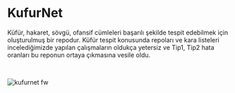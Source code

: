 # KufurNet

Küfür, hakaret, sövgü, ofansif cümleleri başarılı şekilde tespit edebilmek için oluşturulmuş bir repodur. Küfür tespit konusunda repoları ve kara listeleri incelediğimizde yapılan çalışmaların oldukça yetersiz ve Tip1, Tip2 hata oranları bu reponun ortaya çıkmasına vesile oldu. 

<br>

![kufurnet fw](https://github.com/datasciengine/KufurNet/assets/90087613/43e12bcf-b26d-4009-b135-9259d1db44a3)

